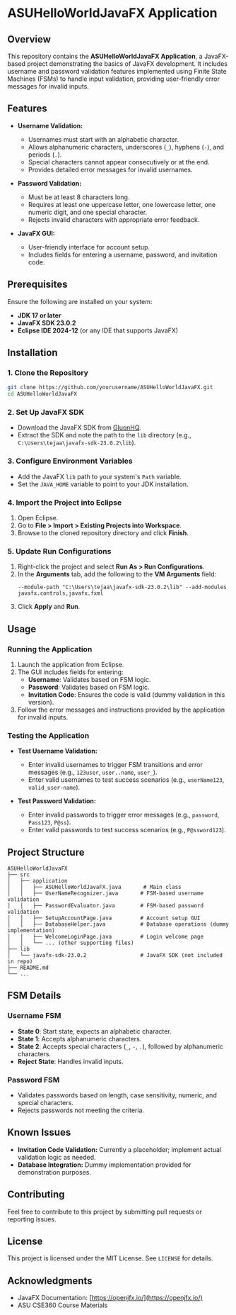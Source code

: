 # ASUHelloWorldJavaFX Application

## Overview
This repository contains the **ASUHelloWorldJavaFX Application**, a JavaFX-based project demonstrating the basics of JavaFX development. It includes username and password validation features implemented using Finite State Machines (FSMs) to handle input validation, providing user-friendly error messages for invalid inputs.

## Features
- **Username Validation:**
  - Usernames must start with an alphabetic character.
  - Allows alphanumeric characters, underscores (`_`), hyphens (`-`), and periods (`.`).
  - Special characters cannot appear consecutively or at the end.
  - Provides detailed error messages for invalid usernames.

- **Password Validation:**
  - Must be at least 8 characters long.
  - Requires at least one uppercase letter, one lowercase letter, one numeric digit, and one special character.
  - Rejects invalid characters with appropriate error feedback.

- **JavaFX GUI:**
  - User-friendly interface for account setup.
  - Includes fields for entering a username, password, and invitation code.

## Prerequisites
Ensure the following are installed on your system:
- **JDK 17 or later**
- **JavaFX SDK 23.0.2**
- **Eclipse IDE 2024-12** (or any IDE that supports JavaFX)

## Installation
### 1. Clone the Repository
```bash
git clone https://github.com/yourusername/ASUHelloWorldJavaFX.git
cd ASUHelloWorldJavaFX
```

### 2. Set Up JavaFX SDK
- Download the JavaFX SDK from [GluonHQ](https://gluonhq.com/products/javafx/).
- Extract the SDK and note the path to the `lib` directory (e.g., `C:\Users\tejaa\javafx-sdk-23.0.2\lib`).

### 3. Configure Environment Variables
- Add the JavaFX `lib` path to your system's `Path` variable.
- Set the `JAVA_HOME` variable to point to your JDK installation.

### 4. Import the Project into Eclipse
1. Open Eclipse.
2. Go to **File > Import > Existing Projects into Workspace**.
3. Browse to the cloned repository directory and click **Finish**.

### 5. Update Run Configurations
1. Right-click the project and select **Run As > Run Configurations**.
2. In the **Arguments** tab, add the following to the **VM Arguments** field:
   ```plaintext
   --module-path "C:\Users\tejaa\javafx-sdk-23.0.2\lib" --add-modules javafx.controls,javafx.fxml
   ```
3. Click **Apply** and **Run**.

## Usage
### Running the Application
1. Launch the application from Eclipse.
2. The GUI includes fields for entering:
   - **Username**: Validates based on FSM logic.
   - **Password**: Validates based on FSM logic.
   - **Invitation Code**: Ensures the code is valid (dummy validation in this version).
3. Follow the error messages and instructions provided by the application for invalid inputs.

### Testing the Application
- **Test Username Validation:**
  - Enter invalid usernames to trigger FSM transitions and error messages (e.g., `123user`, `user..name`, `user_`).
  - Enter valid usernames to test success scenarios (e.g., `userName123`, `valid_user-name`).

- **Test Password Validation:**
  - Enter invalid passwords to trigger error messages (e.g., `password`, `Pass123`, `P@ss`).
  - Enter valid passwords to test success scenarios (e.g., `P@ssword123`).

## Project Structure
```plaintext
ASUHelloWorldJavaFX
├── src
│   ├── application
│   │   ├── ASUHelloWorldJavaFX.java       # Main class
│   │   ├── UserNameRecognizer.java       # FSM-based username validation
│   │   ├── PasswordEvaluator.java        # FSM-based password validation
│   │   ├── SetupAccountPage.java         # Account setup GUI
│   │   ├── DatabaseHelper.java           # Database operations (dummy implementation)
│   │   ├── WelcomeLoginPage.java         # Login welcome page
│   │   └── ... (other supporting files)
├── lib
│   └── javafx-sdk-23.0.2                 # JavaFX SDK (not included in repo)
├── README.md
└── ...
```

## FSM Details
### Username FSM
- **State 0**: Start state, expects an alphabetic character.
- **State 1**: Accepts alphanumeric characters.
- **State 2**: Accepts special characters (`_`, `-`, `.`), followed by alphanumeric characters.
- **Reject State**: Handles invalid inputs.

### Password FSM
- Validates passwords based on length, case sensitivity, numeric, and special characters.
- Rejects passwords not meeting the criteria.

## Known Issues
- **Invitation Code Validation:** Currently a placeholder; implement actual validation logic as needed.
- **Database Integration:** Dummy implementation provided for demonstration purposes.

## Contributing
Feel free to contribute to this project by submitting pull requests or reporting issues.

## License
This project is licensed under the MIT License. See `LICENSE` for details.

## Acknowledgments
- JavaFX Documentation: [https://openjfx.io/](https://openjfx.io/)
- ASU CSE360 Course Materials
